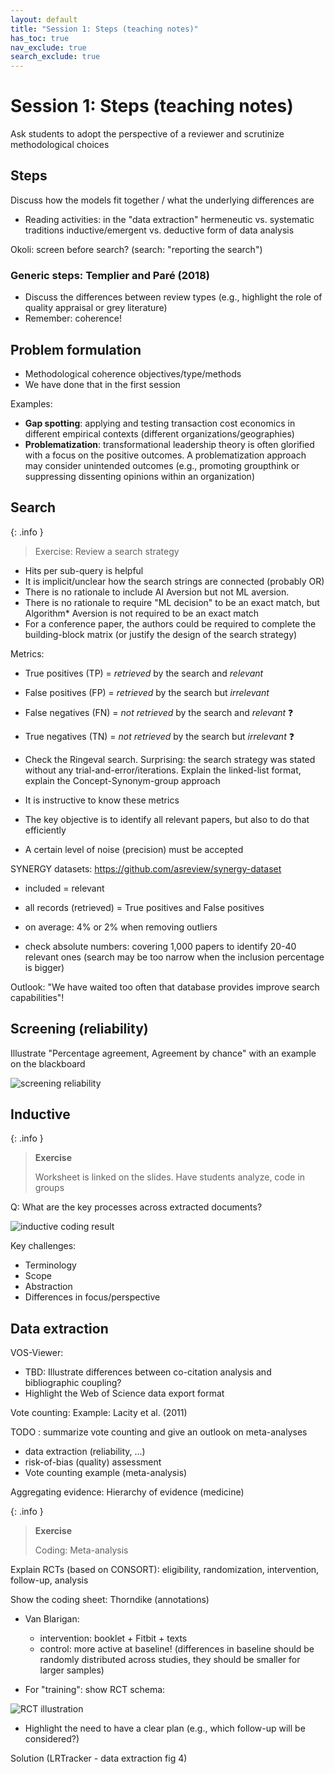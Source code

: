 ```yaml
---
layout: default
title: "Session 1: Steps (teaching notes)"
has_toc: true
nav_exclude: true
search_exclude: true
---
```


# Session 1: Steps (teaching notes)

Ask students to adopt the perspective of a reviewer and scrutinize methodological choices

## Steps

Discuss how the models fit together / what the underlying differences are

- Reading activities: in the "data extraction"
hermeneutic vs. systematic traditions
inductive/emergent vs. deductive form of data analysis

Okoli: screen before search? (search: "reporting the search")

### Generic steps: Templier and Paré (2018)


- Discuss the differences between review types (e.g., highlight the role of quality appraisal or grey literature)
- Remember: coherence!

## Problem formulation

- Methodological coherence objectives/type/methods
- We have done that in the first session

Examples:

- **Gap spotting**: applying and testing transaction cost economics in different empirical contexts (different organizations/geographies)
- **Problematization**: transformational leadership theory is often glorified with a focus on the positive outcomes. A problematization approach may consider unintended outcomes (e.g., promoting groupthink or suppressing dissenting opinions within an organization)

<div class="page-break"></div>

## Search

{: .info }
> Exercise: Review a search strategy

- Hits per sub-query is helpful
- It is implicit/unclear how the search strings are connected (probably OR)
- There is no rationale to include AI Aversion but not ML aversion.
- There is no rationale to require "ML decision" to be an exact match, but Algorithm* Aversion is not required to be an exact match
- For a conference paper, the authors could be required to complete the building-block matrix (or justify the design of the search strategy)

Metrics:
- True positives (TP) = *retrieved* by the search and *relevant*
- False positives (FP) = *retrieved* by the search but *irrelevant*
- False negatives (FN) = *not retrieved* by the search and *relevant* ❓
- True negatives (TN) = *not retrieved* by the search but *irrelevant* ❓

- Check the Ringeval search. Surprising: the search strategy was stated without any trial-and-error/iterations. Explain the linked-list format, explain the Concept-Synonym-group approach


- It is instructive to know these metrics
- The key objective is to identify all relevant papers, but also to do that efficiently
- A certain level of noise (precision) must be accepted

SYNERGY datasets:  https://github.com/asreview/synergy-dataset

- included = relevant
- all records (retrieved) = True positives and False positives
- on average: 4% or 2% when removing outliers

- check absolute numbers: covering 1,000 papers to identify 20-40 relevant ones (search may be too narrow when the inclusion percentage is bigger)

Outlook: "We have waited too often that database provides improve search capabilities"! 

<div class="page-break"></div>

## Screening (reliability)

Illustrate "Percentage agreement, Agreement by chance" with an example on the blackboard

![screening reliability](day_1_steps_screen_notes-screening-reliability.jpg)

<div class="page-break"></div>

## Inductive

{: .info }
> **Exercise**
> 
> Worksheet is linked on the slides.
> Have students analyze, code in groups

Q: What are the key processes across extracted documents?

![inductive coding result](day_1_steps_data_inductive-coding-result.jpg)

Key challenges:
- Terminology
- Scope
- Abstraction
- Differences in focus/perspective

<div class="page-break"></div>

## Data extraction

VOS-Viewer:
- TBD: Illustrate differences between co-citation analysis and bibliographic coupling?
- Highlight the Web of Science data export format

Vote counting: Example: Lacity et al. (2011)

TODO : summarize vote counting and give an outlook on meta-analyses

- data extraction (reliability, ...)
- risk-of-bias (quality) assessment
- Vote counting example (meta-analysis)

Aggregating evidence: Hierarchy of evidence (medicine)

{: .info }
> **Exercise**
> 
> Coding: Meta-analysis

Explain RCTs (based on CONSORT): eligibility, randomization, intervention, follow-up, analysis

Show the coding sheet: Thorndike (annotations)

- Van Blarigan:
    - intervention: booklet + Fitbit + texts
    - control: more active at baseline! (differences in baseline should be randomly distributed across studies, they should be smaller for larger samples)

- For "training": show RCT schema:

![RCT illustration](day_1_steps_data_RCT.jpg)

- Highlight the need to have a clear plan (e.g., which follow-up will be considered?)

Solution (LRTracker - data extraction fig 4)

